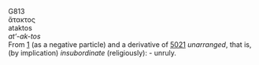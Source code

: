 G813  
ἄτακτος  
ataktos  
*at‘-ak-tos*  
From [1](g0001) (as a negative particle) and a derivative of
[5021](g5021) *unarranged*, that is, (by implication) *insubordinate*
(religiously): - unruly.  
